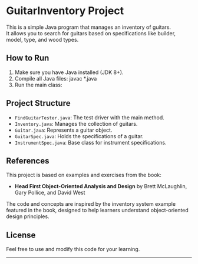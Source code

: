 # GuitarInventory Project

This is a simple Java program that manages an inventory of guitars.  
It allows you to search for guitars based on specifications like builder, model, type, and wood types.

## How to Run

1. Make sure you have Java installed (JDK 8+).
2. Compile all Java files: javac *.java
3. Run the main class:



## Project Structure

- `FindGuitarTester.java`: The test driver with the main method.
- `Inventory.java`: Manages the collection of guitars.
- `Guitar.java`: Represents a guitar object.
- `GuitarSpec.java`: Holds the specifications of a guitar.
- `InstrumentSpec.java`: Base class for instrument specifications.

## References

This project is based on examples and exercises from the book:

- **Head First Object-Oriented Analysis and Design** by Brett McLaughlin, Gary Pollice, and David West

The code and concepts are inspired by the inventory system example featured in the book, designed to help learners understand object-oriented design principles.

## License

Feel free to use and modify this code for your learning.

---

